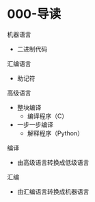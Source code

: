 # 000-导读

机器语言

- 二进制代码

汇编语言

- 助记符

高级语言

- 整块编译
    - 编译程序（C）
- 一步一步编译
    - 解释程序（Python）

编译

- 由高级语言转换成低级语言

汇编

- 由汇编语言转换成机器语言
